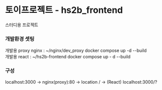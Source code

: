 # 토이프로젝트 - hs2b_frontend

스터디용 프로젝트


### 개발환경 셋팅
개발용 proxy nginx : ~/nginx/dev_proxy docker compose up -d --build\
개발용 react : ~/hs2b-frontend docker compose up - d --build

### 구성
localhost:3000 -> nginx(proxy):80 -> location / -> (React) localhost:3000/?